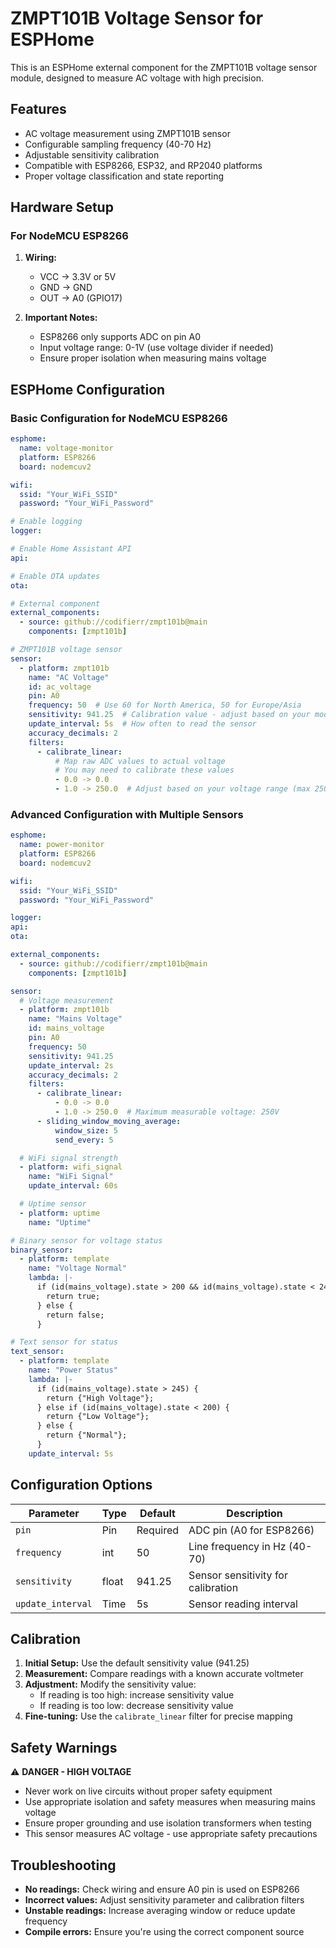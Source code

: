 # ZMPT101B Voltage Sensor for ESPHome

This is an ESPHome external component for the ZMPT101B voltage sensor module, designed to measure AC voltage with high precision.

## Features

- AC voltage measurement using ZMPT101B sensor
- Configurable sampling frequency (40-70 Hz)
- Adjustable sensitivity calibration
- Compatible with ESP8266, ESP32, and RP2040 platforms
- Proper voltage classification and state reporting

## Hardware Setup

### For NodeMCU ESP8266

1. **Wiring:**
   - VCC → 3.3V or 5V
   - GND → GND
   - OUT → A0 (GPIO17)

2. **Important Notes:**
   - ESP8266 only supports ADC on pin A0
   - Input voltage range: 0-1V (use voltage divider if needed)
   - Ensure proper isolation when measuring mains voltage

## ESPHome Configuration

### Basic Configuration for NodeMCU ESP8266

```yaml
esphome:
  name: voltage-monitor
  platform: ESP8266
  board: nodemcuv2

wifi:
  ssid: "Your_WiFi_SSID"
  password: "Your_WiFi_Password"

# Enable logging
logger:

# Enable Home Assistant API
api:

# Enable OTA updates
ota:

# External component
external_components:
  - source: github://codifierr/zmpt101b@main
    components: [zmpt101b]

# ZMPT101B voltage sensor
sensor:
  - platform: zmpt101b
    name: "AC Voltage"
    id: ac_voltage
    pin: A0
    frequency: 50  # Use 60 for North America, 50 for Europe/Asia
    sensitivity: 941.25  # Calibration value - adjust based on your module
    update_interval: 5s  # How often to read the sensor
    accuracy_decimals: 2
    filters:
      - calibrate_linear:
          # Map raw ADC values to actual voltage
          # You may need to calibrate these values
          - 0.0 -> 0.0
          - 1.0 -> 250.0  # Adjust based on your voltage range (max 250V)
```

### Advanced Configuration with Multiple Sensors

```yaml
esphome:
  name: power-monitor
  platform: ESP8266
  board: nodemcuv2

wifi:
  ssid: "Your_WiFi_SSID"
  password: "Your_WiFi_Password"

logger:
api:
ota:

external_components:
  - source: github://codifierr/zmpt101b@main
    components: [zmpt101b]

sensor:
  # Voltage measurement
  - platform: zmpt101b
    name: "Mains Voltage"
    id: mains_voltage
    pin: A0
    frequency: 50
    sensitivity: 941.25
    update_interval: 2s
    accuracy_decimals: 2
    filters:
      - calibrate_linear:
          - 0.0 -> 0.0
          - 1.0 -> 250.0  # Maximum measurable voltage: 250V
      - sliding_window_moving_average:
          window_size: 5
          send_every: 5

  # WiFi signal strength
  - platform: wifi_signal
    name: "WiFi Signal"
    update_interval: 60s

  # Uptime sensor
  - platform: uptime
    name: "Uptime"

# Binary sensor for voltage status
binary_sensor:
  - platform: template
    name: "Voltage Normal"
    lambda: |-
      if (id(mains_voltage).state > 200 && id(mains_voltage).state < 245) {
        return true;
      } else {
        return false;
      }

# Text sensor for status
text_sensor:
  - platform: template
    name: "Power Status"
    lambda: |-
      if (id(mains_voltage).state > 245) {
        return {"High Voltage"};
      } else if (id(mains_voltage).state < 200) {
        return {"Low Voltage"};
      } else {
        return {"Normal"};
      }
    update_interval: 5s
```

## Configuration Options

| Parameter | Type | Default | Description |
|-----------|------|---------|-------------|
| `pin` | Pin | Required | ADC pin (A0 for ESP8266) |
| `frequency` | int | 50 | Line frequency in Hz (40-70) |
| `sensitivity` | float | 941.25 | Sensor sensitivity for calibration |
| `update_interval` | Time | 5s | Sensor reading interval |

## Calibration

1. **Initial Setup:** Use the default sensitivity value (941.25)
2. **Measurement:** Compare readings with a known accurate voltmeter
3. **Adjustment:** Modify the sensitivity value:
   - If reading is too high: increase sensitivity value
   - If reading is too low: decrease sensitivity value
4. **Fine-tuning:** Use the `calibrate_linear` filter for precise mapping

## Safety Warnings

⚠️ **DANGER - HIGH VOLTAGE**

- Never work on live circuits without proper safety equipment
- Use appropriate isolation and safety measures when measuring mains voltage
- Ensure proper grounding and use isolation transformers when testing
- This sensor measures AC voltage - use appropriate safety precautions

## Troubleshooting

- **No readings:** Check wiring and ensure A0 pin is used on ESP8266
- **Incorrect values:** Adjust sensitivity parameter and calibration filters
- **Unstable readings:** Increase averaging window or reduce update frequency
- **Compile errors:** Ensure you're using the correct component source
